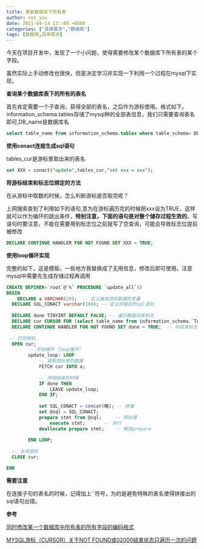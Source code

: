```yaml
---
title: 更新数据库下所有表
author: not_you
date: 2021-04-14 13::00 +0800
categories: ["具体需求","数据库"]
tags: [数据库,具体需求]
---
```


今天在项目开发中，发现了一个小问题，使得需要修改某个数据库下所有表的某个字段。

虽然实际上手动修改也很快，但是决定学习并实现一下利用一个过程在mysql下实现。

**查询某个数据库表下的所有的表名**

首先肯定需要一个子查询，获得全部的表名，之后作为游标使用。格式如下。information_schema.tables存储了mysql种的全部表信息，我们只需要查询表名即可,DB_name是数据库名

``` sql
select table_name from information_schema.tables where table_schema= DB_name ;
```

**使用conact连接生成sql语句**

tables_cur是游标里取出来的表名

```sql 
set XXX = conact("update",tables_cur,"set xxx = xxx");
```

**将游标结束和标志位绑定的方法**

在从游标中取数的时候，怎么判断游标是否取完呢？

上网搜索查到了利用如下的语句,意为在游标遍历完的时候把xxx设为TRUE，这样就可以作为循环的跳出条件，**特别注意，下面的语句是对整个储存过程生效的**，写语句时要注意，不能在需要用到标志位之前就写了空查询，可能会导致标志位提前被修改

```sql
DECLARE CONTINUE HANDLER FOR NOT FOUND SET XXX = TRUE;
```

**使用loop循环实现**

完整的如下，这是模板，一些地方我替换成了无用信息，修改后即可使用。注意mysql中需要先生成存储过程再调用

``` sql 
CREATE DEFINER=`root`@`%` PROCEDURE `update_all`()
BEGIN
	DECLARE a VARCHAR(20);	-- 定义接收游标数据的变量 
  DECLARE SQL_CONACT varchar(100); -- 定义拼接后的sql语句 
 
  DECLARE done TINYINT DEFAULT FALSE; -- 遍历数据结束标志
  DECLARE cur CURSOR FOR (select table_name from information_schema.`TABLES` where TABLE_SCHEMA = 'XXX');  -- 游标
  DECLARE CONTINUE HANDLER FOR NOT FOUND SET done = TRUE;  -- 将结束标志绑定到游标
 
 -- 打开游标
  OPEN cur; 
		-- 开始循环（loop循环）
		update_loop: LOOP
			-- 提取游标里的数据
			FETCH cur INTO a;
			
			-- 声明结束的时候
			IF done THEN
				LEAVE update_loop;
			END IF;
 	
			set SQL_CONACT = concat(略); -- 拼接
			set @sql = SQL_CONACT;  
			prepare stmt from @sql; 	-- 预处理
				execute stmt;  		-- 执行
			deallocate prepare stmt;	-- 释放prepare
 
		END LOOP;
 
  -- 关闭游标
  CLOSE cur;

END
```

**需要注意**

在连接子句的表名的时候，记得加上``符号，为的是避免特殊的表名使得拼接出的sql语句出错。

**参考**

[同时修改某一个数据库中所有表的所有字段的编码格式](https://blog.csdn.net/LUNG108/article/details/78285054)

[MYSQL游标（CURSOR）关于NOT FOUND或02000结束状态只遍历一次的问题](https://blog.csdn.net/u011214505/article/details/53335944)